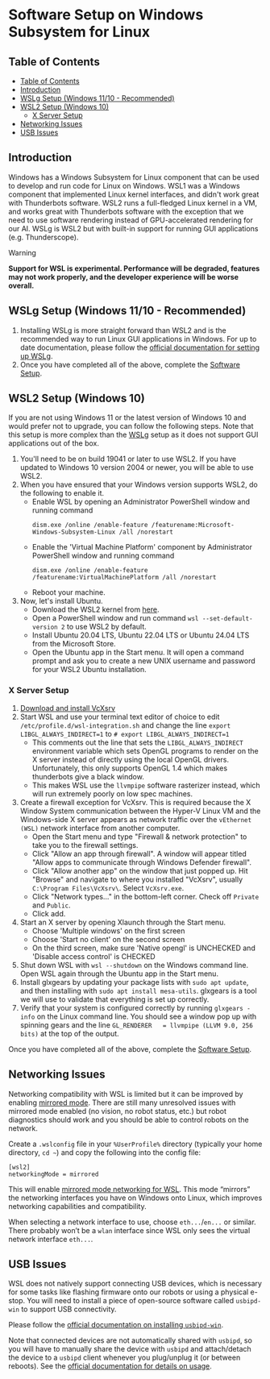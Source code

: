 # Software Setup on Windows Subsystem for Linux

## Table of Contents

* [Table of Contents](#table-of-contents)
* [Introduction](#introduction)
* [WSLg Setup (Windows 11/10 - Recommended)](#wslg-setup-windows-1110---recommended)
* [WSL2 Setup (Windows 10)](#wsl2-setup-windows-10)
    * [X Server Setup](#x-server-setup)
* [Networking Issues](#networking-issues)
* [USB Issues](#usb-issues)

## Introduction

Windows has a Windows Subsystem for Linux component that can be used to develop and run code for Linux on Windows. WSL1 was a Windows component that implemented Linux kernel interfaces, and didn't work great with Thunderbots software. WSL2 runs a full-fledged Linux kernel in a VM, and works great with Thunderbots software with the exception that we need to use software rendering instead of GPU-accelerated rendering for our AI. WSLg is WSL2 but with built-in support for running GUI applications (e.g. Thunderscope).

> [!WARNING]  
> **Support for WSL is experimental. Performance will be degraded, features may not work properly, and the developer experience will be worse overall.**

## WSLg Setup (Windows 11/10 - Recommended)
1. Installing WSLg is more straight forward than WSL2 and is the recommended way to run Linux GUI applications in Windows. For up to date documentation, please follow the [official documentation for setting up WSLg](https://github.com/microsoft/wslg#installing-wslg). 
2. Once you have completed all of the above, complete the [Software Setup](./getting-started.md).


## WSL2 Setup (Windows 10)
If you are not using Windows 11 or the latest version of Windows 10 and would prefer not to upgrade, you can follow the following steps. Note that this setup is more complex than the [WSLg](#wslg-setup-(windows-11---recommended)) setup as it does not support GUI applications out of the box.
1. You'll need to be on build 19041 or later to use WSL2. If you have updated to Windows 10 version 2004 or newer, you will be able to use WSL2. 
2. When you have ensured that your Windows version supports WSL2, do the following to enable it.
    - Enable WSL by opening an Administrator PowerShell window and running command 
        ```
        dism.exe /online /enable-feature /featurename:Microsoft-Windows-Subsystem-Linux /all /norestart
        ```
    - Enable the 'Virtual Machine Platform' component by Administrator PowerShell window and running command 
        ```
        dism.exe /online /enable-feature /featurename:VirtualMachinePlatform /all /norestart
        ``` 
    - Reboot your machine.
3. Now, let's install Ubuntu.
    - Download the WSL2 kernel from [here](https://docs.microsoft.com/en-us/windows/wsl/wsl2-kernel).
    - Open a PowerShell window and run command `wsl --set-default-version 2` to use WSL2 by default.
    - Install Ubuntu 20.04 LTS, Ubuntu 22.04 LTS or Ubuntu 24.04 LTS from the Microsoft Store.
    - Open the Ubuntu app in the Start menu. It will open a command prompt and ask you to create a new UNIX username and password for your WSL2 Ubuntu installation. 

### X Server Setup
1. [Download and install VcXsrv](https://sourceforge.net/projects/vcxsrv/files/latest/download)
2. Start WSL and use your terminal text editor of choice to edit `/etc/profile.d/wsl-integration.sh` and change the line `export LIBGL_ALWAYS_INDIRECT=1` to `# export LIBGL_ALWAYS_INDIRECT=1`
    - This comments out the line that sets the `LIBGL_ALWAYS_INDIRECT` environment variable which sets OpenGL programs to render on the X server instead of directly using the local OpenGL drivers. Unfortunately, this only supports OpenGL 1.4 which makes thunderbots give a black window.
    - This makes WSL use the `llvmpipe` software rasterizer instead, which will run extremely poorly on low spec machines. 
3. Create a firewall exception for VcXsrv. This is required because the X Window System communication between the Hyper-V Linux VM and the Windows-side X server appears as network traffic over the `vEthernet (WSL)` network interface from another computer.
    - Open the Start menu and type "Firewall & network protection" to take you to the firewall settings.
    - Click "Allow an app through firewall". A window will appear titled "Allow apps to communicate through Windows Defender firewall".
    - Click "Allow another app" on the window that just popped up. Hit "Browse" and navigate to where you installed "VcXsrv", usually `C:\Program Files\VcXsrv\`. Select `VcXsrv.exe`.
    - Click "Network types..." in the bottom-left corner. Check off `Private` and `Public`.
    - Click add.
4. Start an X server by opening Xlaunch through the Start menu.
    - Choose 'Multiple windows' on the first screen
    - Choose 'Start no client' on the second screen
    - On the third screen, make sure 'Native opengl' is UNCHECKED and 'Disable access control' is CHECKED
5. Shut down WSL with `wsl --shutdown` on the Windows command line. Open WSL again through the Ubuntu app in the Start menu.
6. Install glxgears by updating your package lists with `sudo apt update`, and then installing with `sudo apt install mesa-utils`. glxgears is a tool we will use to validate that everything is set up correctly.
7. Verify that your system is configured correctly by running `glxgears -info` on the Linux command line. You should see a window pop up with spinning gears and the line `GL_RENDERER   = llvmpipe (LLVM 9.0, 256 bits)` at the top of the output.

Once you have completed all of the above, complete the [Software Setup](./getting-started.md).

## Networking Issues

Networking compatibility with WSL is limited but it can be improved by enabling [mirrored mode](https://learn.microsoft.com/en-us/windows/wsl/networking#mirrored-mode-networking). There are still many unresolved issues with mirrored mode enabled (no vision, no robot status, etc.) but robot diagnostics should work and you should be able to control robots on the network.

Create a `.wslconfig` file in your `%UserProfile%` directory (typically your home directory, `cd ~`) and copy the following into the config file:

```
[wsl2]
networkingMode = mirrored
```

This will enable [mirrored mode networking for WSL](https://learn.microsoft.com/en-us/windows/wsl/networking#mirrored-mode-networking). This mode “mirrors” the networking interfaces you have on Windows onto Linux, which improves networking capabilities and compatibility.

When selecting a network interface to use, choose `eth...`/`en...` or similar. There probably won’t be a `wlan` interface since WSL only sees the virtual network interface `eth...`. 

## USB Issues

WSL does not natively support connecting USB devices, which is necessary for some tasks like flashing firmware onto our robots or using a physical e-stop. You will need to install a piece of open-source software called `usbipd-win` to support USB connectivity.

Please follow the [official documentation on installing `usbipd-win`](https://github.com/dorssel/usbipd-win?tab=readme-ov-file#how-to-install).

Note that connected devices are not automatically shared with `usbipd`, so you will have to manually share the device with `usbipd` and attach/detach the device to a `usbipd` client whenever you plug/unplug it (or between reboots). See the [official documentation for details on usage](https://github.com/dorssel/usbipd-win?tab=readme-ov-file#how-to-install).
